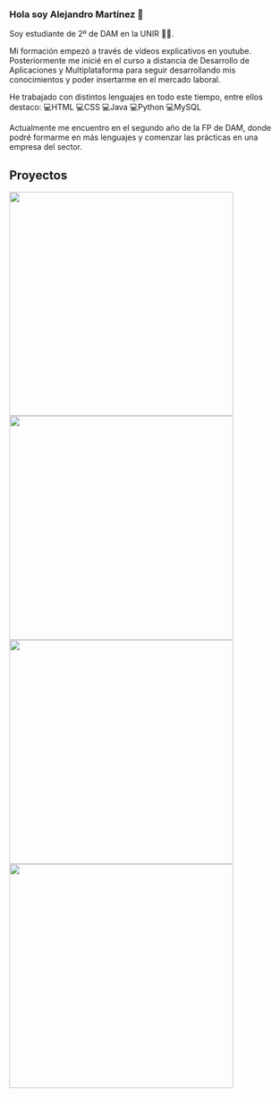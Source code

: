 ### Hola soy Alejandro Martínez 👋

Soy estudiante de 2º de DAM en la UNIR 🧑‍💻.

Mi formación empezó a través de vídeos explicativos en youtube. Posteriormente me inicié en el curso a distancia de Desarrollo de Aplicaciones y Multiplataforma para seguir desarrollando mis conocimientos y poder insertarme en el mercado laboral.

He trabajado con distintos lenguajes en todo este tiempo, entre ellos destaco:
💻HTML
💻CSS
💻Java
💻Python
💻MySQL

Actualmente me encuentro en el segundo año de la FP de DAM, donde podré formarme en más lenguajes y comenzar las prácticas en una empresa del sector.


## **Proyectos**


<a href="https://alexmj004.github.io/LANDING-PAGE/" target="_blank"><img src="https://i.imgur.com/0bZ9aa0.png" width="400"></img></a>
<a href="https://alexmj004.github.io/JUEGO-DE-ARKANOID/" target="_blank"><img src="https://i.imgur.com/odJszfJ.png" width="400"></img></a>
<a href="https://alexmj004.github.io/JUEGO-DE-SCRABBLE/" target="_blank"><img src="https://i.imgur.com/0bZ9aa0.png" width="400"></img></a>
<a href="https://alexmj004.github.io/PAGINA-DE-INSTITUTO/" target="_blank"><img src="https://i.imgur.com/0bZ9aa0.png" width="400"></img></a>
